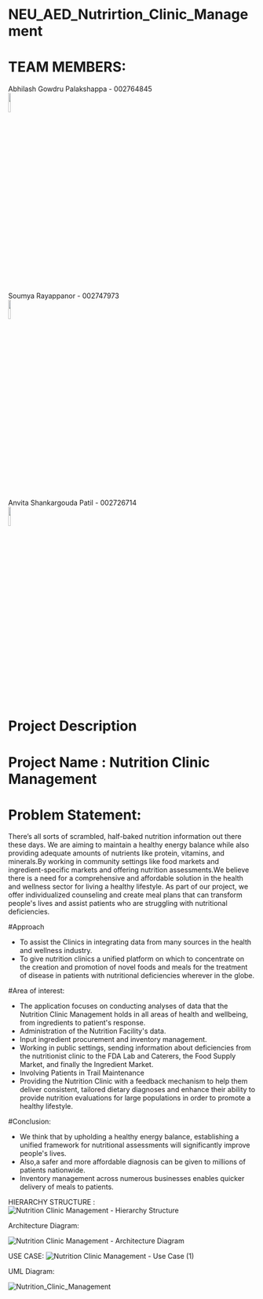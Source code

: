 # NEU_AED_Nutrirtion_Clinic_Management
# TEAM MEMBERS:
Abhilash Gowdru Palakshappa - 002764845 <br>
<img src="https://media-exp1.licdn.com/dms/image/D5603AQG7FcXuYR249w/profile-displayphoto-shrink_800_800/0/1661383024454?e=2147483647&amp;v=beta&amp;t=S2FYv-U2Lq9a2EWo4_m2Nn62Bs0lWBEtIun37veWHHY" width="10%" height="10%"> <br>

Soumya Rayappanor - 002747973 <br>
<img src="https://media-exp1.licdn.com/dms/image/D4E03AQG39Djb7kksMg/profile-displayphoto-shrink_800_800/0/1667433629820?e=1675900800&amp;v=beta&amp;t=xIq70wb83cF2JKt9Vl8mXOeZtgc9eKv66kqxKFH6GY0" width="10%" height="10%"> <br>

Anvita Shankargouda Patil - 002726714 <br>
<img src="https://media-exp1.licdn.com/dms/image/C5603AQEtk9LKaadIlQ/profile-displayphoto-shrink_800_800/0/1658690147465?e=1675900800&v=beta&t=JYW2aGNVXp7W2VmtResRoRTUcucstRwhaZC7FVsWkdw" width="10%" height="10%"> <br>

# Project Description
# Project Name : Nutrition Clinic Management

# Problem Statement:

There’s all sorts of scrambled, half-baked nutrition information out there these days. We are aiming to maintain a healthy energy balance while also providing adequate amounts of nutrients like protein, vitamins, and minerals.By working in community settings like food markets and ingredient-specific markets and offering nutrition assessments.We believe there is a need for a comprehensive and affordable solution in the health and wellness sector for living a healthy lifestyle. As part of our project, we offer individualized counseling and create meal plans that can transform people's lives and assist patients who are struggling with nutritional deficiencies.

#Approach

* To assist the Clinics in integrating data from many sources in the health and wellness industry.
* To give nutrition clinics a unified platform on which to concentrate on the creation and promotion of novel foods and meals for the treatment of disease in patients with nutritional deficiencies wherever in the globe.

#Area of interest:

* The application focuses on conducting analyses of data that the Nutrition Clinic Management holds in all areas of health and wellbeing, from ingredients to patient's response.
* Administration of the Nutrition Facility's data.
* Input ingredient procurement and inventory management.
* Working in public settings, sending information about deficiencies from the nutritionist clinic to the FDA Lab and Caterers, the Food Supply Market, and finally the Ingredient Market.
* Involving Patients in Trail Maintenance
* Providing the Nutrition Clinic with a feedback mechanism to help them deliver consistent, tailored dietary diagnoses and enhance their ability to provide nutrition evaluations for large populations in order to promote a healthy lifestyle.

#Conclusion:
* We think that by upholding a healthy energy balance, establishing a unified framework for nutritional assessments will significantly improve people's lives. 
* Also,a safer and more affordable diagnosis can be given to millions of patients nationwide. 
* Inventory management across numerous businesses enables quicker delivery of meals to patients.

HIERARCHY STRUCTURE :
![Nutrition Clinic Management - Hierarchy Structure](https://user-images.githubusercontent.com/114604212/206951755-85048a31-2cc4-4e0c-86c5-6867d4fbebef.png)

Architecture Diagram:

![Nutrition Clinic Management - Architecture Diagram ](https://user-images.githubusercontent.com/114604212/206953573-37e361f8-de87-4956-82b0-eea179053f28.png)

USE CASE:
![Nutrition Clinic Management - Use Case (1)](https://user-images.githubusercontent.com/114604212/206955833-fc40bae5-a475-4510-aeda-30e4ecdab2e7.png)

UML Diagram:

![Nutrition_Clinic_Management](https://user-images.githubusercontent.com/114604212/206953726-fc2fdbbf-a567-44ab-906e-427ae4f86272.png)





